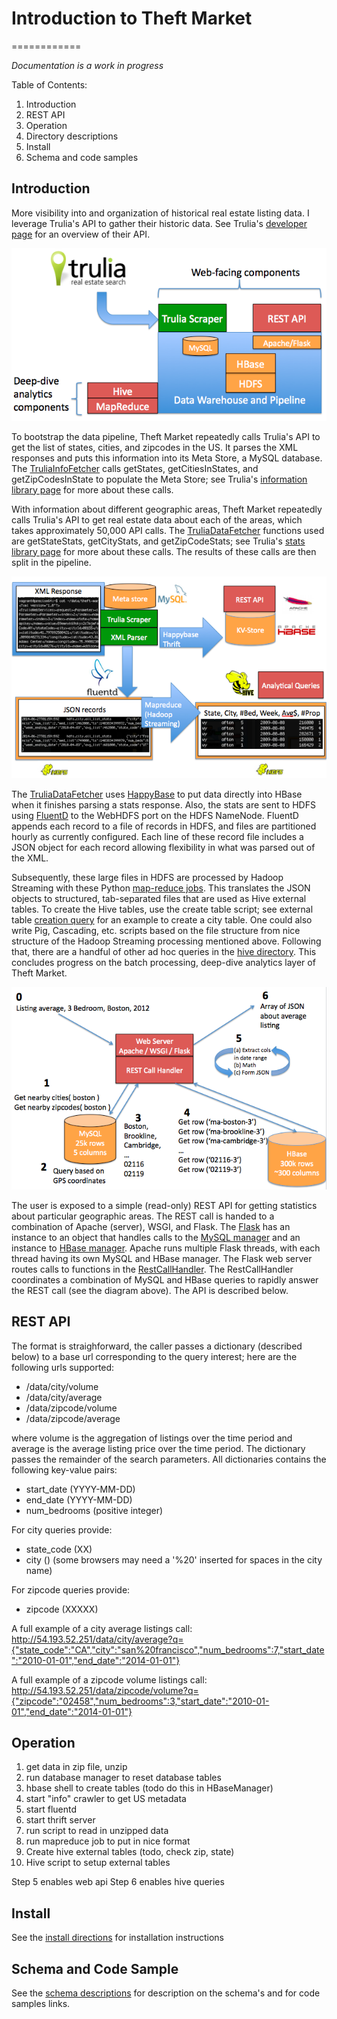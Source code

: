 # Introduction to Theft Market
============

*Documentation is a work in progress*

Table of Contents:

1. Introduction
2. REST API
3. Operation 
4. Directory descriptions
5. Install
6. Schema and code samples

## Introduction

More visibility into and organization of historical real estate listing data.  I leverage Trulia's API to gather their historic data.  See Trulia's [developer page](http://developer.trulia.com/docs/read/Home) for an overview of their API.

![alt text](img/high_level.png "High level overview of Theft Market")

To bootstrap the data pipeline, Theft Market repeatedly calls Trulia's API to get the list of states, cities, and zipcodes in the US.  It parses the XML responses and puts this information into its Meta Store, a MySQL database.  The [TruliaInfoFetcher](/trulia-fetcher/TruliaInfoFetcher.py) calls getStates, getCitiesInStates, and getZipCodesInState to populate the Meta Store; see Trulia's [information library page](http://developer.trulia.com/docs/read/LocationInfo) for more about these calls.

With information about different geographic areas, Theft Market repeatedly calls Trulia's API to get real estate data about each of the areas, which takes approximately 50,000 API calls.  The [TruliaDataFetcher](/trulia-fetcher/TruliaDataFetcher.py) functions used are getStateStats, getCityStats, and getZipCodeStats; see Trulia's [stats library page](http://developer.trulia.com/docs/read/TruliaStats) for more about these calls. The results of these calls are then split in the pipeline.

![alt text](img/pipeline_details.png "Pipeline details")

The [TruliaDataFetcher](/trulia-fetcher/TruliaDataFetcher.py) uses [HappyBase](http://happybase.readthedocs.org/en/latest/) to put data directly into HBase when it finishes parsing a stats response.  Also, the stats are sent to HDFS using [FluentD](http://www.fluentd.org/) to the WebHDFS port on the HDFS NameNode. FluentD appends each record to a file of records in HDFS, and files are partitioned hourly as currently configured.  Each line of these record file includes a JSON object for each record allowing flexibility in what was parsed out of the XML.

Subsequently, these large files in HDFS are processed by Hadoop Streaming with these Python [map-reduce jobs](https://github.com/rirwin/theft-market/tree/master/map-reduce/python).  This translates the JSON objects to structured, tab-separated files that are used as Hive external tables.  To create the Hive tables, use the create table script; see external table [creation query](hive/city/create_ext_table_city.q) for an example to create a city table. One could also write Pig, Cascading, etc. scripts based on the file structure from nice structure of the Hadoop Streaming processing mentioned above.  Following that, there are a handful of other ad hoc queries in the [hive directory](hive/city/).  This concludes progress on the batch processing, deep-dive analytics layer of Theft Market.

![alt text](img/web_server.png "Web server details")

The user is exposed to a simple (read-only) REST API for getting statistics about particular geographic areas.  The REST call is handed to a combination of Apache (server), WSGI, and Flask.  The [Flask](server/WebServer.py) has an instance to an object that handles calls to the [MySQL manager](common/DatabaseManager.py) and an instance to [HBase manager](common/HBaseManager.py).  Apache runs multiple Flask threads, with each thread having its own MySQL and HBase manager. The Flask web server routes calls to functions in the [RestCallHandler](server/RestCallHandler.py).  The RestCallHandler coordinates a combination of MySQL and HBase queries to rapidly answer the REST call (see the diagram above).  The API is described below.


## REST API

The format is straighforward, the caller passes a dictionary (described below) to a base url corresponding to the query interest; here are the following urls supported:

- /data/city/volume 
- /data/city/average
- /data/zipcode/volume
- /data/zipcode/average

where volume is the aggregation of listings over the time period and average is the average listing price over the time period.  The dictionary passes the remainder of the search parameters.  All dictionaries contains the following key-value pairs:

- start_date (YYYY-MM-DD)
- end_date (YYYY-MM-DD)
- num_bedrooms (positive integer)

For city queries provide:

- state_code (XX)
- city (<city name>) (some browsers may need a '%20' inserted for spaces in the city name) 

For zipcode queries provide:

- zipcode (XXXXX)

A full example of a city average listings call:
http://54.193.52.251/data/city/average?q={"state_code":"CA","city":"san%20francisco","num_bedrooms":7,"start_date":"2010-01-01","end_date":"2014-01-01"}

A full example of a zipcode volume listings call:
http://54.193.52.251/data/zipcode/volume?q={"zipcode":"02458","num_bedrooms":3,"start_date":"2010-01-01","end_date":"2014-01-01"}


## Operation

1. get data in zip file, unzip
2. run database manager to reset database tables
3. hbase shell to create tables (todo do this in HBaseManager)
2. start "info" crawler to get US metadata
3. start fluentd
4. start thrift server
5. run script to read in unzipped data
6. run mapreduce job to put in nice format
7. Create hive external tables (todo, check zip, state)
7. Hive script to setup external tables

Step 5 enables web api
Step 6 enables hive queries

## Install

See the [install directions](INSTALL.md) for installation instructions

## Schema and Code Sample

See the [schema descriptions](SCHEMA.md) for description on the schema's and for code samples links.

